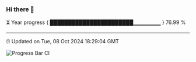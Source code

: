 ### Hi there 👋

⏳ Year progress { ███████████████████████▁▁▁▁▁▁▁ } 76.99 %

---

⏰ Updated on Tue, 08 Oct 2024 18:29:04 GMT

![Progress Bar CI](https://github.com/ZhaoGui/ZhaoGui/workflows/Progress%20Bar%20CI/badge.svg)
